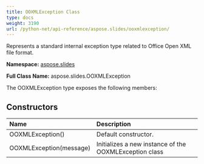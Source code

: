 ```yaml
---
title: OOXMLException Class
type: docs
weight: 3190
url: /python-net/api-reference/aspose.slides/ooxmlexception/
---
```


Represents a standard internal exception type related to Office Open XML file format.

**Namespace:** [aspose.slides](/slides/python-net/api-reference/aspose.slides/)

**Full Class Name:** aspose.slides.OOXMLException



The OOXMLException type exposes the following members:
## **Constructors**
|**Name**|**Description**|
| :- | :- |
|OOXMLException()|Default constructor.|
|OOXMLException(message)|Initializes a new instance of the OOXMLException class|
